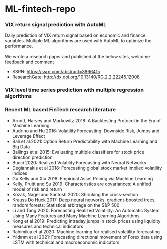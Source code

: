 # ML-fintech-repo

### VIX return signal prediction with AutoML

Daily prediction of VIX return signal based on economic and finance variables. Multiple ML algorithms are used with AutoML to optimize the performance. <br><br>
We wrote a research paper and published at the below sites, welcome feedback and comment <br>
- SSRN: https://ssrn.com/abstract=3866415
- ResearchGate: http://dx.doi.org/10.13140/RG.2.2.22245.12008  
 
### VIX level time series prediction with multiple regression algorithms



### Recent ML based FinTech research literature

- Arnott, Harvey and Markowitz 2018: A Backtesting Protocol in the Era of Machine Learning
- Audrino and Hu 2016: Volatility Forecasting: Downside Risk, Jumps and Leverage Effect
- Bali et al.2021: Option Return Predictability with Machine Learning and Big Data
- Ballings et al 2015: Evaluating multiple classifiers for stock price direction prediction
- Bucci 2020: Realized Volatility Forecasting with Neural Networks
- Degiannakis et al 2018: Forecasting global stock market implied volatility indices
- Gu Kelly and Xiu 2018: Empirical Asset Pricing via Machine Learning
- Kelly, Pruitt and Su 2019: Characteristics are covariances: A unified model of risk and return
- Kozak, Nagel and Santosh 2020: Shrinking the cross-section
- Krauss Do Huck 2017: Deep neural networks, gradient-boosted trees, random forests: Statistical arbitrage on the S&P 500
- Li and Tang 2020: Forecasting Realized Volatility: An Automatic System Using Many Features and Many Machine Learning Algorithms
- Kong et al 2019: Predicting intraday jumps in stock prices using liquidity measures and technical indicators
- Rahimikia et al 2020: Machine learning for realised volatility forecasting
- Yıldırım et al 2021: Forecasting directional movement of Forex data using LSTM with technical and macroeconomic indicators
